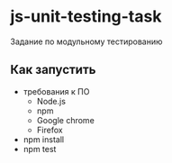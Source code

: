 # js-unit-testing-task
Задание по модульному тестированию

## Как запустить
  - требования к ПО 
    - Node.js
    - npm
    - Google chrome
    - Firefox
  - npm install
  - npm test
